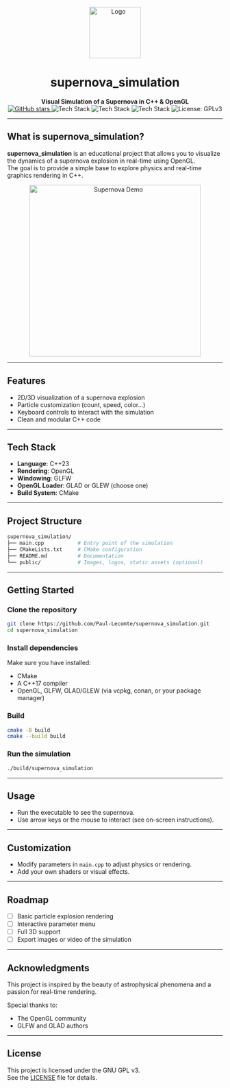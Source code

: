 <!-- PROJECT TITLE & BADGES -->
<p align="center">
  <img src="public/supernova.svg" alt="Logo" width="120" />
</p>
<h1 align="center">supernova_simulation</h1>
<p align="center">
  <strong>Visual Simulation of a Supernova in C++ & OpenGL</strong><br>
  <a href="https://github.com/Paul-Lecomte/supernova_simulation/stargazers">
    <img alt="GitHub stars" src="https://img.shields.io/github/stars/Paul-Lecomte/supernova_simulation?style=social">
  </a>
  <img alt="Tech Stack" src="https://img.shields.io/badge/C++-00599C?logo=c%2B%2B&logoColor=white">
  <img alt="Tech Stack" src="https://img.shields.io/badge/OpenGL-5586A4?logo=opengl&logoColor=white">
  <img alt="Tech Stack" src="https://img.shields.io/badge/GLFW-000?logo=glfw&logoColor=white">
  <img alt="License: GPLv3" src="https://img.shields.io/badge/License-GPLv3-blue.svg">
</p>

---

## What is supernova_simulation?

**supernova_simulation** is an educational project that allows you to visualize the dynamics of a supernova explosion in real-time using OpenGL.  
The goal is to provide a simple base to explore physics and real-time graphics rendering in C++.

<p align="center">
  <img src="public/supernova_demo.png" alt="Supernova Demo" width="400" />
</p>

---

## Features

- 2D/3D visualization of a supernova explosion
- Particle customization (count, speed, color…)
- Keyboard controls to interact with the simulation
- Clean and modular C++ code

---

## Tech Stack

- **Language**: C++23
- **Rendering**: OpenGL
- **Windowing**: GLFW
- **OpenGL Loader**: GLAD or GLEW (choose one)
- **Build System**: CMake

---

## Project Structure

```bash
supernova_simulation/
├── main.cpp           # Entry point of the simulation
├── CMakeLists.txt     # CMake configuration
├── README.md          # Documentation
└── public/            # Images, logos, static assets (optional)
```

---

## Getting Started

### Clone the repository

```bash
git clone https://github.com/Paul-Lecomte/supernova_simulation.git
cd supernova_simulation
```

### Install dependencies

Make sure you have installed:
- CMake
- A C++17 compiler
- OpenGL, GLFW, GLAD/GLEW (via vcpkg, conan, or your package manager)

### Build

```bash
cmake -B build
cmake --build build
```

### Run the simulation

```bash
./build/supernova_simulation
```

---

## Usage

- Run the executable to see the supernova.
- Use arrow keys or the mouse to interact (see on-screen instructions).

---

## Customization

- Modify parameters in `main.cpp` to adjust physics or rendering.
- Add your own shaders or visual effects.

---

## Roadmap

- [ ] Basic particle explosion rendering
- [ ] Interactive parameter menu
- [ ] Full 3D support
- [ ] Export images or video of the simulation

---

## Acknowledgments

This project is inspired by the beauty of astrophysical phenomena and a passion for real-time rendering.

Special thanks to:
- The OpenGL community
- GLFW and GLAD authors

---

## License

This project is licensed under the GNU GPL v3.  
See the [LICENSE](./LICENSE) file for details.
